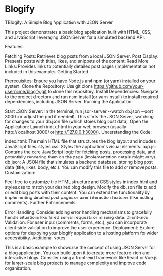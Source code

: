 # Blogify
TBlogify: A Simple Blog Application with JSON Server

This project demonstrates a basic blog application built with HTML, CSS, and JavaScript, leveraging JSON Server for a simulated backend API.

Features:

Fetching Posts: Retrieves blog posts from a local JSON Server.
Post Display: Presents posts with titles, likes, and snippets of the content.
Read More Links: Provides links to potentially detailed post pages (implementation not included in this example).
Getting Started

Prerequisites: Ensure you have Node.js and npm (or yarn) installed on your system.
Clone the Repository: Use git clone https://github.com/your-username/blogify.git to clone this repository.
Install Dependencies: Navigate to the project directory and run npm install (or yarn install) to install required dependencies, including JSON Server.
Running the Application:

Start JSON Server: In the terminal, run json-server --watch db.json --port 3000 (or adjust the port if needed). This starts the JSON Server, watching for changes to your db.json file (which stores blog post data).
Open the Application: Launch index.html in your web browser (usually http://localhost:3000/ or http://127.0.0.1:3000/).
Understanding the Code:

index.html: The main HTML file that structures the blog layout and includes JavaScript files.
styles.css: Styles the application's visual elements.
app.js: Contains the core JavaScript logic for fetching posts, processing data, and potentially rendering them on the page (implementation details might vary).
db.json: A JSON file that simulates a backend database, storing blog post data (title, likes, body, etc.). You can modify this file to add or remove posts.
Customization:

Feel free to customize the HTML structure and CSS styles in index.html and styles.css to match your desired blog design.
Modify the db.json file to add or edit blog posts with their content.
You can extend the functionality by implementing detailed post pages or user interaction features (like adding comments).
Further Enhancements:

Error Handling: Consider adding error handling mechanisms to gracefully handle situations like failed server requests or missing data.
Client-side Validation: For user input (comments, forms, etc.), you can incorporate client-side validation to improve the user experience.
Deployment: Explore options for deploying your blogify application to a hosting platform for wider accessibility.
Additional Notes:

This is a basic example to showcase the concept of using JSON Server for a blog application. You can build upon it to create more feature-rich and interactive blogs.
Consider using a front-end framework like React or Vue.js for larger-scale blog projects to manage complexity and improve code organization.
